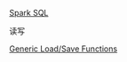 [Spark SQL](http://www.huaxiaozhuan.com/%E5%B7%A5%E5%85%B7/spark/chapters/03_dataframe.html)



读写

[Generic Load/Save Functions](https://spark.apache.org/docs/latest/sql-data-sources-load-save-functions.html)

